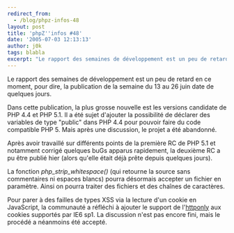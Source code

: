 ```yaml
---
redirect_from:
  - /blog/phpz-infos-48
layout: post
title: 'phpZ''infos #48'
date: '2005-07-03 12:13:13'
author: j0k
tags: blabla
excerpt: "Le rapport des semaines de développement est un peu de retard en ce moment, pour dire, la publication de la semaine du 13 au 26 juin date de quelques jours.     \nDans cette publication, la plus grosse nouvelle est les versions candidate de PHP 4.4 et PHP 5.1. Il a été sujet d'ajouter la possibilité de déclarer des variables de type \"public\" dans PHP 4.4 pour      …"
---
```


Le rapport des semaines de développement est un peu de retard en ce moment, pour dire, la publication de la semaine du 13 au 26 juin date de quelques jours.

Dans cette publication, la plus grosse nouvelle est les versions candidate de PHP 4.4 et PHP 5.1. Il a été sujet d'ajouter la possibilité de déclarer des variables de type "public" dans PHP 4.4 pour pouvoir faire du code compatible PHP 5. Mais après une discussion, le projet a été abandonné.

Après avoir travaillé sur différents points de la première RC de PHP 5.1 et notamment corrigé quelques buGs apparus rapidement, la deuxième RC a pu être publié hier (alors qu'elle était déjà prête depuis quelques jours).

La fonction *php_strip_whitespace()* (qui retourne la source sans commentaires ni espaces blancs) pourra désormais accepter un fichier en paramètre. Ainsi on pourra traiter des fichiers et des chaînes de caractères.

Pour parer à des failles de types XSS via la lecture d'un cookie en JavaScript, la communauté a réfléchi à ajouter le support de l'[httponly](http://msdn.microsoft.com/workshop/author/dhtml/httponly_cookies.asp) aux cookies supportés par IE6 sp1. La discussion n'est pas encore fini, mais le procédé a néanmoins été accepté.
